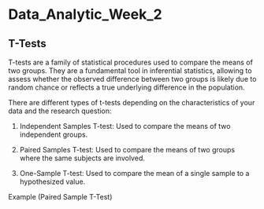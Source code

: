 # Data_Analytic_Week_2


## T-Tests
T-tests are a family of statistical procedures used to compare the means of two groups. They are a fundamental tool in inferential statistics, allowing to assess whether the observed difference between two groups is likely due to random chance or reflects a true underlying difference in the population.

There are different types of t-tests depending on the characteristics of your data and the research question:
1.	Independent Samples T-test: Used to compare the means of two independent groups.


2.	Paired Samples T-test: Used to compare the means of two groups where the same subjects are involved.


3.	One-Sample T-test: Used to compare the mean of a single sample to a hypothesized value.

Example (Paired Sample T-Test)
